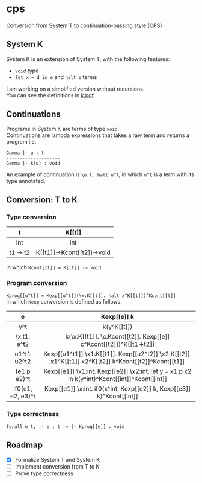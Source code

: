 # cps
Conversion from System T to continuation-passing style (CPS)

## System K
System K is an extension of System T, with the following features:

* `void` type
* `let x = d in e` and `halt e` terms

I am working on a simplified version without recursions.  
You can see the definitions in [k.pdf](k.pdf).

## Continuations
Programs in System K are terms of type `void`.  
Continuations are lambda expressions that
takes a raw term and returns a program i.e.

    Gamma |- u : t
    --------------------
    Gamma |- k(u) : void

An example of continuation is `\u:t. halt u^t`,
in which `u^t` is a term with its type annotated.

## Conversion: T to K
### Type conversion
|     t    |           K[[t]]           |
|:--------:|:--------------------------:|
|    int   |             int            |
| t1 -> t2 | K[[t1]]->Kcont[[t2]]->void |
in which `Kcont[[t]] = K[[t]] -> void`

### Program conversion
`Kprog[[u^t]] = Kexp[[u^t]](\x:K[[t]]. halt x^K[[t]])^Kcont[[t]]`  
in which `Kexp` conversion is defined as follows:

| e | Kexp[[e]] k |
|:---:|:-----------:|
| y^t | k(y^K[[t]]) |
| \x:t1. e^t2 | k(\x:K[[t1]]. \c:Kcont[[t2]]. Kexp[[e]] c^Kcont[[t2]])^K[[t1->t2]] |
| u1^t1 u2^t2 | Kexp[[u1^t1]] \x1:K[[t1]]. Kexp[[u2^t2]] \x2:K[[t2]]. x1^K[[t1]] x2^K[[t2]] k^Kcont[[t2]]^Kcont[[t1]] |
| (e1 p e2)^t | Kexp[[e1]] \x1:int. Kexp[[e2]] \x2:int. let y = x1 p x2 in k(y^int)^Kcont[[int]]^Kcont[[int]] |
| if0(e1, e2, e3)^t | Kexp[[e1]] \x:int. if0(x^int, Kexp[[e2]] k, Kexp[[e3]] k)^Kcont[[int]] |

### Type correctness
    forall e t, |- e : t -> |- Kprog[[e]] : void

## Roadmap
- [x] Formalize System T and System K
- [ ] Implement conversion from T to K
- [ ] Prove type correctness
